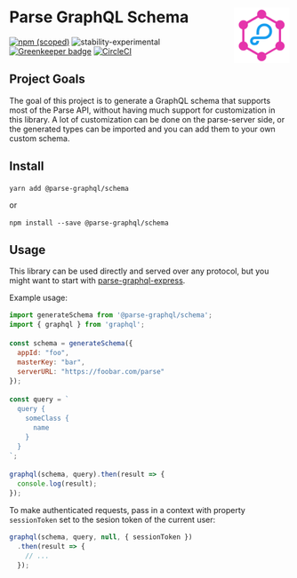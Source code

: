 # Parse GraphQL Schema [<img src="https://raw.githubusercontent.com/parse-graphql/art/master/logo.svg?sanitize=true" width="100" height="100" align="right" alt="Parse GraphQL Logo">](https://github.com/parse-graphql)

[![npm (scoped)](https://img.shields.io/npm/v/@parse-graphql/schema.svg)](https://www.npmjs.com/package/@parse-graphql/schema) ![stability-experimental](https://img.shields.io/badge/stability-experimental-orange.svg) [![Greenkeeper badge](https://badges.greenkeeper.io/parse-graphql/parse-graphql-schema.svg)](https://greenkeeper.io/) [![CircleCI](https://circleci.com/gh/parse-graphql/parse-graphql-schema.svg?style=svg)](https://circleci.com/gh/parse-graphql/parse-graphql-schema) 

## Project Goals

The goal of this project is to generate a GraphQL schema that supports
most of the Parse API, without having much support for customization in
this library. A lot of customization can be done on the parse-server side, or
the generated types can be imported and you can add them to your own custom schema. 

## Install

```yarn add @parse-graphql/schema```

or 

```npm install --save @parse-graphql/schema```

## Usage

This library can be used directly and served over any protocol, but you might want to
start with [parse-graphql-express](https://github.com/parse-graphql/parse-graphql-express).

Example usage:

```javascript
import generateSchema from '@parse-graphql/schema';
import { graphql } from 'graphql';

const schema = generateSchema({
  appId: "foo",
  masterKey: "bar",
  serverURL: "https://foobar.com/parse"
});

const query = `
  query {
    someClass {
      name
    }
  }
`;

graphql(schema, query).then(result => {
  console.log(result);
});
```

To make authenticated requests, pass in a context with property `sessionToken` set to the sesion token
of the current user:

```javascript
graphql(schema, query, null, { sessionToken })
  .then(result => {
    // ...
  });
```

